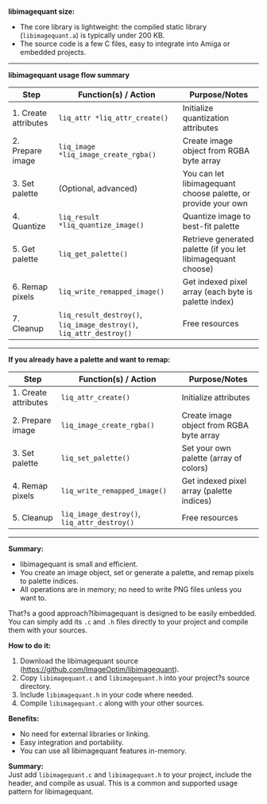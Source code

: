 **libimagequant size:**

- The core library is lightweight: the compiled static library (`libimagequant.a`) is typically under 200 KB.
- The source code is a few C files, easy to integrate into Amiga or embedded projects.

---

**libimagequant usage flow summary**

| Step                 | Function(s) / Action                                                | Purpose/Notes                                                 |
| -------------------- | ------------------------------------------------------------------- | ------------------------------------------------------------- |
| 1. Create attributes | `liq_attr *liq_attr_create()`                                       | Initialize quantization attributes                            |
| 2. Prepare image     | `liq_image *liq_image_create_rgba()`                                | Create image object from RGBA byte array                      |
| 3. Set palette       | (Optional, advanced)                                                | You can let libimagequant choose palette, or provide your own |
| 4. Quantize          | `liq_result *liq_quantize_image()`                                  | Quantize image to best-fit palette                            |
| 5. Get palette       | `liq_get_palette()`                                                 | Retrieve generated palette (if you let libimagequant choose)  |
| 6. Remap pixels      | `liq_write_remapped_image()`                                        | Get indexed pixel array (each byte is palette index)          |
| 7. Cleanup           | `liq_result_destroy()`, `liq_image_destroy()`, `liq_attr_destroy()` | Free resources                                                |

---

**If you already have a palette and want to remap:**

| Step                 | Function(s) / Action                        | Purpose/Notes                             |
| -------------------- | ------------------------------------------- | ----------------------------------------- |
| 1. Create attributes | `liq_attr_create()`                         | Initialize attributes                     |
| 2. Prepare image     | `liq_image_create_rgba()`                   | Create image object from RGBA byte array  |
| 3. Set palette       | `liq_set_palette()`                         | Set your own palette (array of colors)    |
| 4. Remap pixels      | `liq_write_remapped_image()`                | Get indexed pixel array (palette indices) |
| 5. Cleanup           | `liq_image_destroy()`, `liq_attr_destroy()` | Free resources                            |

---

**Summary:**

- libimagequant is small and efficient.
- You create an image object, set or generate a palette, and remap pixels to palette indices.
- All operations are in memory; no need to write PNG files unless you want to.

That?s a good approach?libimagequant is designed to be easily embedded. You can simply add its `.c` and `.h` files directly to your project and compile them with your sources.

**How to do it:**

1. Download the libimagequant source (https://github.com/ImageOptim/libimagequant).
2. Copy `libimagequant.c` and `libimagequant.h` into your project?s source directory.
3. Include `libimagequant.h` in your code where needed.
4. Compile `libimagequant.c` along with your other sources.

**Benefits:**

- No need for external libraries or linking.
- Easy integration and portability.
- You can use all libimagequant features in-memory.

**Summary:**  
Just add `libimagequant.c` and `libimagequant.h` to your project, include the header, and compile as usual. This is a common and supported usage pattern for libimagequant.
